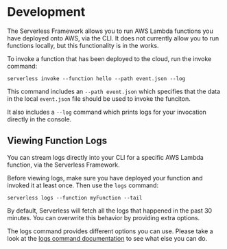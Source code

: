 <!--
title: Serverless Framework - AWS Lambda Guide - Development
menuText: Development
menuOrder: 4
description: How to develop your AWS Lambda functions locally and remotely
layout: Doc
-->

# Development

The Serverless Framework allows you to run AWS Lambda functions you have deployed onto AWS, via the CLI.  It does not currently allow you to run functions locally, but this functionality is in the works.

To invoke a function that has been deployed to the cloud, run the invoke command:

`serverless invoke --function hello --path event.json --log`

This command includes an `--path event.json` which specifies that the data in the local `event.json` file should be used to invoke the funciton.

It also includes a `--log` command which prints logs for your invocation directly in the console.

## Viewing Function Logs

You can stream logs directly into your CLI for a specific AWS Lambda function, via the Serverless Framework.

Before viewing logs, make sure you have deployed your function and invoked it at least once.  Then use the `logs` command:

`serverless logs --function myFunction --tail`

By default, Serverless will fetch all the logs that happened in the past 30 minutes. You can overwrite this behavior by providing extra options.

The logs command provides different options you can use. Please take a look at the
[logs command documentation](../cli-reference/logs) to see what else you can do.